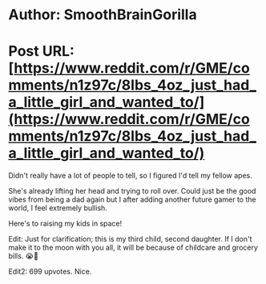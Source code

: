 # Author: SmoothBrainGorilla
# Post URL: [https://www.reddit.com/r/GME/comments/n1z97c/8lbs_4oz_just_had_a_little_girl_and_wanted_to/](https://www.reddit.com/r/GME/comments/n1z97c/8lbs_4oz_just_had_a_little_girl_and_wanted_to/)


Didn't really have a lot of people to tell, so I figured I'd tell my fellow apes.

She's already lifting her head and trying to roll over. Could just be the good vibes from being a dad again but I after adding another future gamer to the world, I feel extremely bullish.

Here's to raising my kids in space!

Edit: Just for clarification; this is my third child, second daughter. If I don't make it to the moon with you all, it will be because of childcare and grocery bills. 😭🤣

Edit2: 699 upvotes. Nice.